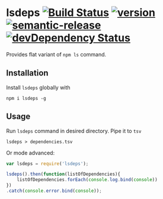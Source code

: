 # lsdeps [![Build Status](https://img.shields.io/travis/Den-dp/lsdeps.svg?style=flat-square)](https://travis-ci.org/Den-dp/lsdeps) [![version](https://img.shields.io/npm/v/lsdeps.svg?style=flat-square)](http://npm.im/lsdeps) [![semantic-release](https://img.shields.io/badge/%20%20%F0%9F%93%A6%F0%9F%9A%80-semantic--release-e10079.svg?style=flat-square)](https://github.com/semantic-release/semantic-release) [![devDependency Status](https://img.shields.io/david/dev/den-dp/dota2-heroes.svg?style=flat-square)](https://david-dm.org/den-dp/dota2-heroes#info=devDependencies)


Provides flat variant of `npm ls` command.

## Installation
Install `lsdeps` globally with
```
npm i lsdeps -g
```

## Usage
Run `lsdeps` command in desired directory.
Pipe it to `tsv`
```
lsdeps > dependencies.tsv
```
Or mode advanced:
```js
var lsdeps = require('lsdeps');

lsdeps().then(function(listOfDependencies){
    listOfDependencies.forEach(console.log.bind(console))
})
.catch(console.error.bind(console));
```
